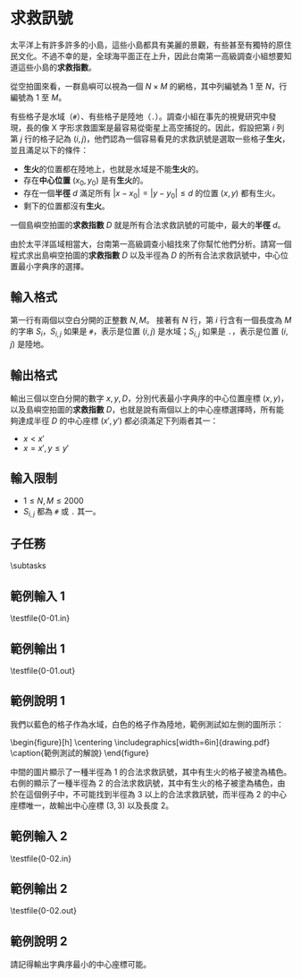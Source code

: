 # 求救訊號

太平洋上有許多許多的小島，這些小島都具有美麗的景觀，有些甚至有獨特的原住民文化。不過不幸的是，全球海平面正在上升，因此台南第一高級調查小組想要知道這些小島的**求救指數**。

從空拍圖來看，一群島嶼可以視為一個 $N \times M$ 的網格，其中列編號為 $1$ 至 $N$，行編號為 $1$ 至 $M$。

有些格子是水域（`#`）、有些格子是陸地（`.`）。調查小組在事先的視覺研究中發現，長的像 X 字形求救圖案是最容易從衛星上高空捕捉的。因此，假設把第 $i$ 列第 $j$ 行的格子記為 $(i, j)$，他們認為一個容易看見的求救訊號是選取一些格子**生火**，並且滿足以下的條件：

- **生火**的位置都在陸地上，也就是水域是不能**生火**的。
- 存在**中心位置** $(x_0, y_0)$ 是有**生火**的。
- 存在一個**半徑** $d$ 滿足所有 $|x - x_0| = |y - y_0| \leq d$ 的位置 $(x, y)$ 都有生火。
- 剩下的位置都沒有**生火**。

一個島嶼空拍圖的**求救指數** $D$ 就是所有合法求救訊號的可能中，最大的**半徑** $d$。

由於太平洋區域相當大，台南第一高級調查小組找來了你幫忙他們分析。請寫一個程式求出島嶼空拍圖的**求救指數** $D$ 以及半徑為 $D$ 的所有合法求救訊號中，中心位置最小字典序的選擇。

## 輸入格式
第一行有兩個以空白分開的正整數 $N, M$。
接著有 $N$ 行，第 $i$ 行含有一個長度為 $M$ 的字串 $S_i$，$S_{i, j}$ 如果是 `#`，表示是位置 $(i, j)$ 是水域；$S_{i, j}$ 如果是 `.`，表示是位置 $(i, j)$ 是陸地。

## 輸出格式
輸出三個以空白分開的數字 $x, y, D$，分別代表最小字典序的中心位置座標 $(x, y)$，以及島嶼空拍圖的**求救指數** $D$，也就是說有兩個以上的中心座標選擇時，所有能夠達成半徑 $D$ 的中心座標 $(x', y')$ 都必須滿足下列兩者其一：

 - $x < x'$
 - $x = x', y \leq y'$

## 輸入限制
 - $1 \leq N, M \leq 2000$
 - $S_{i, j}$ 都為 `#` 或 `.` 其一。

## 子任務
\subtasks

## 範例輸入 1
\testfile{0-01.in}

## 範例輸出 1
\testfile{0-01.out}

## 範例說明 1
我們以藍色的格子作為水域，白色的格子作為陸地，範例測試如左側的圖所示：

\begin{figure}[h]
\centering
\includegraphics[width=6in]{drawing.pdf}
\caption{範例測試的解說}
\end{figure}

中間的圖片顯示了一種半徑為 $1$ 的合法求救訊號，其中有生火的格子被塗為橘色。右側的顯示了一種半徑為 $2$ 的合法求救訊號，其中有生火的格子被塗為橘色，由於在這個例子中，不可能找到半徑為 $3$ 以上的合法求救訊號，而半徑為 $2$ 的中心座標唯一，故輸出中心座標 $(3, 3)$ 以及長度 $2$。

## 範例輸入 2
\testfile{0-02.in}

## 範例輸出 2
\testfile{0-02.out}

## 範例說明 2
請記得輸出字典序最小的中心座標可能。
